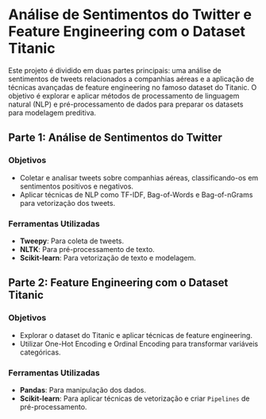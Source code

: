 # Análise de Sentimentos do Twitter e Feature Engineering com o Dataset Titanic

Este projeto é dividido em duas partes principais: uma análise de sentimentos de tweets relacionados a companhias aéreas e a aplicação de técnicas avançadas de feature engineering no famoso dataset do Titanic. O objetivo é explorar e aplicar métodos de processamento de linguagem natural (NLP) e pré-processamento de dados para preparar os datasets para modelagem preditiva.

## Parte 1: Análise de Sentimentos do Twitter

### Objetivos

- Coletar e analisar tweets sobre companhias aéreas, classificando-os em sentimentos positivos e negativos.
- Aplicar técnicas de NLP como TF-IDF, Bag-of-Words e Bag-of-nGrams para vetorização dos tweets.

### Ferramentas Utilizadas

- **Tweepy**: Para coleta de tweets.
- **NLTK**: Para pré-processamento de texto.
- **Scikit-learn**: Para vetorização de texto e modelagem.

## Parte 2: Feature Engineering com o Dataset Titanic

### Objetivos

- Explorar o dataset do Titanic e aplicar técnicas de feature engineering.
- Utilizar One-Hot Encoding e Ordinal Encoding para transformar variáveis categóricas.

### Ferramentas Utilizadas

- **Pandas**: Para manipulação dos dados.
- **Scikit-learn**: Para aplicar técnicas de vetorização e criar `Pipelines` de pré-processamento.

